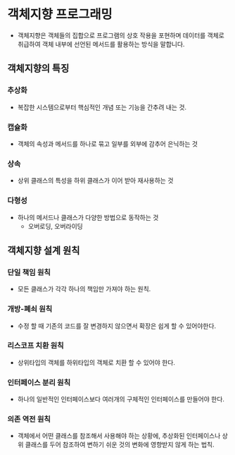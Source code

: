# 객체지향 프로그래밍
* 객체지향은 객체들의 집합으로 프로그램의 상호 작용을 포현하며 데이터를 객체로 취급하여 객체 내부에 선언된 메서드를 활용하는 방식을 말합니다.

## 객체지향의 특징
### 추상화
* 복잡한 시스템으로부터 핵심적인 개념 또는 기능을 간추려 내는 것.
### 캡슐화
* 객체의 속성과 메서드를 하나로 묶고 일부를 외부에 감추어 은닉하는 것
### 상속
* 상위 클래스의 특성을 하위 클래스가 이어 받아 재사용하는 것
### 다형성
* 하나의 메서드나 클래스가 다양한 방법으로 동작하는 것
  * 오버로딩, 오버라이딩

## 객체지향 설계 원칙
### 단일 책임 원칙
* 모든 클래스가 각각 하나의 책임만 가져야 하는 원칙.
### 개방-폐쇠 원칙
* 수정 할 때 기존의 코드를 잘 변경하지 않으면서 확장은 쉽게 할 수 있어야한다.
### 리스코프 치환 원칙
* 상위타입의 객체를 하위타입의 객체로 치환 할 수 있어야 한다.
### 인터페이스 분리 원칙
* 하나의 일반적인 인터페이스보다 여러개의 구체적인 인터페이스를 만들어야 한다.
### 의존 역전 원칙
* 객체에서 어떤 클래스를 참조해서 사용해야 하는 상황에, 추상화된 인터페이스나 상위 클래스를 두어 참조하여 변하기 쉬운 것의 변화에 영향받지 않게 하는 법칙.
